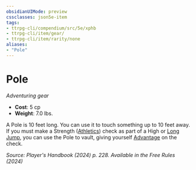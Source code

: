 ```yaml
---
obsidianUIMode: preview
cssclasses: json5e-item
tags:
- ttrpg-cli/compendium/src/5e/xphb
- ttrpg-cli/item/gear/
- ttrpg-cli/item/rarity/none
aliases: 
- "Pole"
---
```

# Pole
*Adventuring gear*  


- **Cost**: 5 cp
- **Weight**: 7.0 lbs.

A Pole is 10 feet long. You can use it to touch something up to 10 feet away. If you must make a Strength ([Athletics](2-Mechanics/CLI/rules/skills.md#Athletics)) check as part of a High or [Long Jump](2-Mechanics/CLI/rules/variant-rules/long-jump-xphb.md), you can use the Pole to vault, giving yourself [Advantage](2-Mechanics/CLI/rules/variant-rules/advantage-xphb.md) on the check.

*Source: Player's Handbook (2024) p. 228. Available in the Free Rules (2024)*